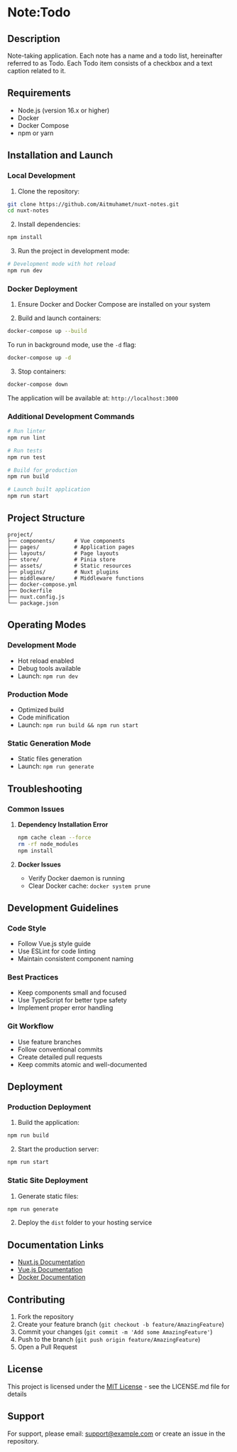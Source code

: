 # Note:Todo

## Description

Note-taking application.
Each note has a name and a todo list, hereinafter referred to as Todo. Each Todo item consists of a checkbox and a text caption related to it.

## Requirements
- Node.js (version 16.x or higher)
- Docker
- Docker Compose
- npm or yarn

## Installation and Launch

### Local Development

1. Clone the repository:
```bash
git clone https://github.com/Aitmuhamet/nuxt-notes.git
cd nuxt-notes
```

2. Install dependencies:
```bash
npm install
```

3. Run the project in development mode:
```bash
# Development mode with hot reload
npm run dev
```

### Docker Deployment

1. Ensure Docker and Docker Compose are installed on your system

2. Build and launch containers:
```bash
docker-compose up --build
```

To run in background mode, use the `-d` flag:
```bash
docker-compose up -d
```

3. Stop containers:
```bash
docker-compose down
```

The application will be available at: `http://localhost:3000`

### Additional Development Commands

```bash
# Run linter
npm run lint

# Run tests
npm run test

# Build for production
npm run build

# Launch built application
npm run start
```

## Project Structure
```
project/
├── components/      # Vue components
├── pages/           # Application pages
├── layouts/         # Page layouts
├── store/           # Pinia store
├── assets/          # Static resources
├── plugins/         # Nuxt plugins
├── middleware/      # Middleware functions
├── docker-compose.yml
├── Dockerfile
├── nuxt.config.js
└── package.json
```

## Operating Modes

### Development Mode
- Hot reload enabled
- Debug tools available
- Launch: `npm run dev`

### Production Mode
- Optimized build
- Code minification
- Launch: `npm run build && npm run start`

### Static Generation Mode
- Static files generation
- Launch: `npm run generate`

## Troubleshooting

### Common Issues

1. **Dependency Installation Error**
   ```bash
   npm cache clean --force
   rm -rf node_modules
   npm install
   ```

2. **Docker Issues**
   - Verify Docker daemon is running
   - Clear Docker cache: `docker system prune`

## Development Guidelines

### Code Style
- Follow Vue.js style guide
- Use ESLint for code linting
- Maintain consistent component naming

### Best Practices
- Keep components small and focused
- Use TypeScript for better type safety
- Implement proper error handling

### Git Workflow
- Use feature branches
- Follow conventional commits
- Create detailed pull requests
- Keep commits atomic and well-documented

## Deployment

### Production Deployment
1. Build the application:
```bash
npm run build
```

2. Start the production server:
```bash
npm run start
```

### Static Site Deployment
1. Generate static files:
```bash
npm run generate
```

2. Deploy the `dist` folder to your hosting service

## Documentation Links
- [Nuxt.js Documentation](https://nuxtjs.org/)
- [Vue.js Documentation](https://vuejs.org/)
- [Docker Documentation](https://docs.docker.com/)

## Contributing
1. Fork the repository
2. Create your feature branch (`git checkout -b feature/AmazingFeature`)
3. Commit your changes (`git commit -m 'Add some AmazingFeature'`)
4. Push to the branch (`git push origin feature/AmazingFeature`)
5. Open a Pull Request

## License
This project is licensed under the [MIT License](LICENSE.md) - see the LICENSE.md file for details

## Support
For support, please email: support@example.com or create an issue in the repository.

